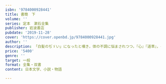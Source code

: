 ```yaml
---
isbn: '9784000928441'
title: 書簡　下
volume: ''
series: 定本　漱石全集
publisher: 岩波書店
pubdate: '2019-11-28'
cover: 'https://cover.openbd.jp/9784000928441.jpg'
author: ''
description: 「白髪のぢゞい」になったと嘆き，体の不調に悩まされつつ，『心』『道草』，そして『明暗』を書き続ける漱石．
price: '5400'
genre: ''
target: 一般
format: 全集・双書
content: 日本文学、小説・物語

---
```

